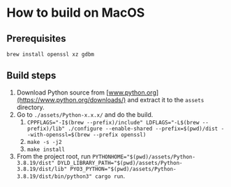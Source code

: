 # How to build on MacOS

## Prerequisites

`brew install openssl xz gdbm`

## Build steps

1. Download Python source from [www.python.org](https://www.python.org/downloads/) and extract it to the `assets` directory.
2. Go to `./assets/Python-x.x.x/` and do the build.
   1. `CPPFLAGS="-I$(brew --prefix)/include" LDFLAGS="-L$(brew --prefix)/lib" ./configure --enable-shared --prefix=$(pwd)/dist --with-openssl=$(brew --prefix openssl)`
   2. `make -s -j2`
   3. `make install`
3. From the project root, run `PYTHONHOME="$(pwd)/assets/Python-3.8.19/dist" DYLD_LIBRARY_PATH="$(pwd)/assets/Python-3.8.19/dist/lib" PYO3_PYTHON="$(pwd)/assets/Python-3.8.19/dist/bin/python3" cargo run`.
